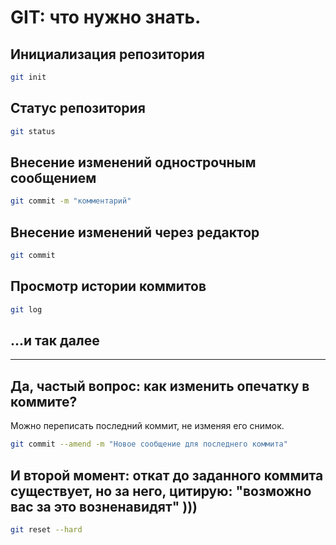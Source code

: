 # GIT: что нужно знать.

## Инициализация репозитория
```sh
git init
```

## Статус репозитория
```sh
git status
```

## Внесение изменений однострочным сообщением
```sh
git commit -m "комментарий"
```

## Внесение изменений через редактор
```sh
git commit
```

## Просмотр истории коммитов
```sh
git log
```

## ...и так далее
***

## Да, частый вопрос: как изменить опечатку в коммите?

Можно переписать последний коммит, не изменяя его снимок.
```sh
git commit --amend -m "Новое сообщение для последнего коммита"
```

## И второй момент: откат до заданного коммита существует, но за него, цитирую: "возможно вас за это возненавидят" )))
```sh
git reset --hard
```

